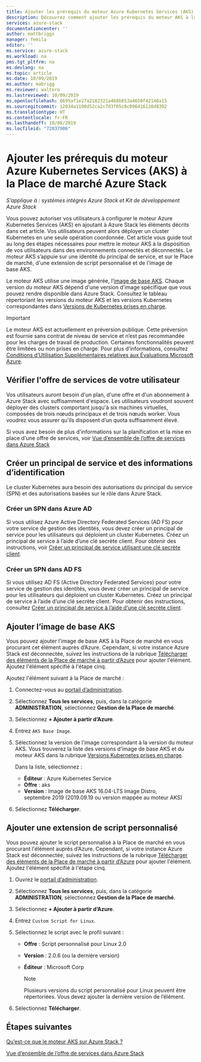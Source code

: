 ```yaml
---
title: Ajouter les prérequis du moteur Azure Kubernetes Services (AKS) à la Place de marché Azure Stack | Microsoft Docs
description: Découvrez comment ajouter les prérequis du moteur AKS à la Place de marché Azure Stack.
services: azure-stack
documentationcenter: ''
author: mattbriggs
manager: femila
editor: ''
ms.service: azure-stack
ms.workload: na
pms.tgt_pltfrm: na
ms.devlang: na
ms.topic: article
ms.date: 10/09/2019
ms.author: mabrigg
ms.reviewer: waltero
ms.lastreviewed: 10/09/2019
ms.openlocfilehash: 6695af1e27a2182321a468b853a4650f42146a15
ms.sourcegitcommit: 12034a1190d52ca2c7d3f05c8c096416120d8392
ms.translationtype: HT
ms.contentlocale: fr-FR
ms.lasthandoff: 10/08/2019
ms.locfileid: "72037906"
---
```

# <a name="add-the-azure-kubernetes-services-aks-engine-prerequisites-to-the-azure-stack-marketplace"></a>Ajouter les prérequis du moteur Azure Kubernetes Services (AKS) à la Place de marché Azure Stack

*S’applique à : systèmes intégrés Azure Stack et Kit de développement Azure Stack*

Vous pouvez autoriser vos utilisateurs à configurer le moteur Azure Kubernetes Services (AKS) en ajoutant à Azure Stack les éléments décrits dans cet article. Vos utilisateurs peuvent alors déployer un cluster Kubernetes en une seule opération coordonnée. Cet article vous guide tout au long des étapes nécessaires pour mettre le moteur AKS à la disposition de vos utilisateurs dans des environnements connectés et déconnectés. Le moteur AKS s’appuie sur une identité du principal de service, et sur le Place de marché, d'une extension de script personnalisé et de l'image de base AKS.

Le moteur AKS utilise une image générée, l’[image de base AKS](https://github.com/Azure/aks-engine). Chaque version du moteur AKS dépend d'une version d'image spécifique que vous pouvez rendre disponible dans Azure Stack. Consultez le tableau répertoriant les versions du moteur AKS et les versions Kubernetes correspondantes dans [Versions de Kubernetes prises en charge](https://github.com/Azure/aks-engine/blob/master/docs/topics/azure-stack.md#supported-kubernetes-versions).

> [!IMPORTANT]
> Le moteur AKS est actuellement en préversion publique.
> Cette préversion est fournie sans contrat de niveau de service et n’est pas recommandée pour les charges de travail de production. Certaines fonctionnalités peuvent être limitées ou non prises en charge. Pour plus d’informations, consultez [Conditions d’Utilisation Supplémentaires relatives aux Évaluations Microsoft Azure](https://azure.microsoft.com/support/legal/preview-supplemental-terms/).

## <a name="check-your-users-service-offering"></a>Vérifier l'offre de services de votre utilisateur

Vos utilisateurs auront besoin d'un plan, d'une offre et d'un abonnement à Azure Stack avec suffisamment d'espace. Les utilisateurs voudront souvent déployer des clusters comportant jusqu'à six machines virtuelles, composées de trois nœuds principaux et de trois nœuds worker. Vous voudrez vous assurer qu'ils disposent d’un quota suffisamment élevé.

Si vous avez besoin de plus d'informations sur la planification et la mise en place d'une offre de services, voir [Vue d’ensemble de l’offre de services dans Azure Stack](azure-stack-offer-services-overview.md)

## <a name="create-a-service-principal-and-credentials"></a>Créer un principal de service et des informations d’identification

Le cluster Kubernetes aura besoin des autorisations du principal du service (SPN) et des autorisations basées sur le rôle dans Azure Stack.

### <a name="create-an-spn-in-azure-ad"></a>Créer un SPN dans Azure AD

Si vous utilisez Azure Active Directory Federated Services (AD FS) pour votre service de gestion des identités, vous devez créer un principal de service pour les utilisateurs qui déploient un cluster Kubernetes. Créez un principal de service à l’aide d’une clé secrète client. Pour obtenir des instructions, voir [Créer un principal de service utilisant une clé secrète client](azure-stack-create-service-principals.md#create-a-service-principal-that-uses-a-client-secret-credential).

### <a name="create-an-spn-in-ad-fs"></a>Créer un SPN dans AD FS

Si vous utilisez AD FS (Active Directory Federated Services) pour votre service de gestion des identités, vous devez créer un principal de service pour les utilisateurs qui déploient un cluster Kubernetes. Créez un principal de service à l’aide d’une clé secrète client. Pour obtenir des instructions, consultez [Créer un principal de service à l’aide d’une clé secrète client](azure-stack-create-service-principals.md#create-a-service-principal-that-uses-client-secret-credentials).

## <a name="add-the-aks-base-image"></a>Ajouter l’image de base AKS

Vous pouvez ajouter l'image de base AKS à la Place de marché en vous procurant cet élément auprès d’Azure. Cependant, si votre instance Azure Stack est déconnectée, suivez les instructions de la rubrique [Télécharger des éléments de la Place de marché à partir d’Azure](https://docs.microsoft.com/azure-stack/operator/azure-stack-download-azure-marketplace-item?view=azs-1908#disconnected-or-a-partially-connected-scenario) pour ajouter l'élément. Ajoutez l'élément spécifié à l'étape cinq.

Ajoutez l'élément suivant à la Place de marché :

1. Connectez-vous au [portail d’administration](https://adminportal.local.azurestack.external).

1. Sélectionnez **Tous les services**, puis, dans la catégorie **ADMINISTRATION**, sélectionnez **Gestion de la Place de marché**.

1. Sélectionnez **+ Ajouter à partir d’Azure**.

1. Entrez `AKS Base Image`.

1. Sélectionnez la version de l'image correspondant à la version du moteur AKS. Vous trouverez la liste des versions d’image de base AKS et du moteur AKS dans la rubrique [Versions Kubernetes prises en charge](https://github.com/Azure/aks-engine/blob/master/docs/topics/azure-stack.md#supported-kubernetes-versions). 

    Dans la liste, sélectionnez :
    - **Éditeur** : Azure Kubernetes Service
    - **Offre** : aks
    - **Version** : Image de base AKS 16.04-LTS Image Distro, septembre 2019 (2019.09.19 ou version mappée au moteur AKS)

1. Sélectionnez **Télécharger**.

## <a name="add-a-custom-script-extension"></a>Ajouter une extension de script personnalisé

Vous pouvez ajouter le script personnalisé à la Place de marché en vous procurant l'élément auprès d’Azure. Cependant, si votre instance Azure Stack est déconnectée, suivez les instructions de la rubrique [Télécharger des éléments de la Place de marché à partir d’Azure](https://docs.microsoft.com/azure-stack/operator/azure-stack-download-azure-marketplace-item?view=azs-1908#disconnected-or-a-partially-connected-scenario) pour ajouter l'élément.  Ajoutez l'élément spécifié à l'étape cinq.

1. Ouvrez le [portail d’administration](https://adminportal.local.azurestack.external).

1. Sélectionnez **Tous les services**, puis, dans la catégorie **ADMINISTRATION**, sélectionnez **Gestion de la Place de marché**.

1. Sélectionnez **+ Ajouter à partir d’Azure**.

1. Entrez `Custom Script for Linux`.

1. Sélectionnez le script avec le profil suivant :
   - **Offre** : Script personnalisé pour Linux 2.0
   - **Version** : 2.0.6 (ou la dernière version)
   - **Éditeur** : Microsoft Corp

     > [!Note]  
     > Plusieurs versions du script personnalisé pour Linux peuvent être répertoriées. Vous devez ajouter la dernière version de l’élément.

1. Sélectionnez **Télécharger**.

## <a name="next-steps"></a>Étapes suivantes

[Qu’est-ce que le moteur AKS sur Azure Stack ?](../user/azure-stack-kubernetes-aks-engine-overview.md)

[Vue d’ensemble de l’offre de services dans Azure Stack](azure-stack-offer-services-overview.md)
